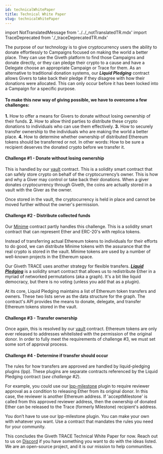 ```yaml
---
id: technicalWhitePaper
title: Technical White Paper
slug: technicalWhitePaper
---
```

import NotTranslatedMessage from '../../_notTranslatedTR.mdx'
import TraceDeprecated from './_traceDeprecatedTR.mdx'

<TraceDeprecated />
<NotTranslatedMessage />


The purpose of our technology is to give cryptocurrency users the ability to donate effortlessly to Campaigns focused on making the world a better place. They can use the Giveth platform to find those Campaigns and donate directly, or they can pledge their crypto to a cause and have a Delegate choose an appropriate Campaign or Trace for them. As an alternative to traditional donation systems, our ***Liquid Pledging*** contract allows Givers to take back their pledge if they disagree with how their donations were allocated. This can only occur before it has been locked into a Campaign for a specific purpose.

#### To make this new way of giving possible, we have to overcome a few challenges:

**1.** How to offer a means for Givers to donate without losing ownership of their funds.
**2.** How to allow third parties to distribute these crypto donations to individuals who can use them effectively.
**3.** How to securely transfer ownership to the individuals who are making the world a better place.
**4.** How to determine whether ownership of distributed Ethereum tokens should be transferred or not. In other words: How to be sure a recipient deserves the donated crypto before we transfer it.

#### Challenge #1 - Donate without losing ownership
This is handled by our [vault](https://github.com/Giveth/vaultcontract) contract. This is a solidity smart contract that can safely store crypto on behalf of the cryptocurrency’s owner. This is how and why a Giver may control or take back their donations. When a giver donates cryptocurrency through Giveth, the coins are actually stored in a vault with the Giver as the owner.

Once stored in the vault, the cryptocurrency is held in place and cannot be moved further without the owner's permission.

#### Challenge #2 - Distribute collected funds
 Our [Minime](https://github.com/Giveth/minime) contract partly handles this challenge. This is a solidity smart contract that can represent Ether and ERC-20's with replica tokens.

Instead of transferring actual Ethereum tokens to individuals for their efforts to do good, we can distribute Minime tokens with the assurance that the real crypto is stored in the vault. Minime tokens are used by a number of well-known projects in the Ethereum space.

Our Giveth TRACE uses another strategy for flexible transfers. [***Liquid Pledging***](https://github.com/Giveth/liquidpledging) is a solidity smart contract that allows us to redistribute Ether in a myriad of networked permutations (aka a graph). It's a bit like liquid democracy, but there is no voting (unless you add that as a plugin).

At its core, Liquid Pledging maintains a list of Ethereum token transfers and owners. These two lists serve as the data structure for the graph. The contract's API provides the means to donate, delegate, and transfer Ethereum tokens stored in the vault.

#### Challenge #3 - Transfer ownership
Once again, this is resolved by our [vault](https://github.com/Giveth/vaultcontract) contract. Ethereum tokens are only ever released to addresses whitelisted with the permission of the original donor. In order to fully meet the requirements of challenge #3, we must set some sort of approval process.

#### Challenge #4 - Determine if transfer should occur
The rules for how transfers are approved are handled by liquid-pledging plugins (lpp). These plugins are separate contracts referenced by the Liquid Pledging contract (*see challenge #2*).

For example, you could use our [lpp-milestone](https://github.com/Giveth/lpp-milestone) plugin to require reviewer approval as a condition to releasing Ether from its original donor. In this case, the reviewer is another Ethereum address. If 'acceptMilestone' is called from this approved reviewer address, then the ownership of donated Ether can be released to the Trace (formerly Milestone) recipient's address.

You don’t have to use our lpp-milestone plugin. You can make your own with whatever you want. Use a contract that mandates the rules you need for your community.

This concludes the Giveth TRACE Technical White Paper for now. Reach out to us on [Discord](https://discord.gg/qf7XZ48gCU) if you have something you want to do with the ideas listed. We are an open-source project, and it is our mission to help communities.
